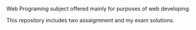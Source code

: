 Web Programing subject offered mainly for purposes of web developing.

This repository includes two assaigmment and my exam solutions.
